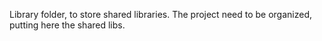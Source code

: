 ﻿Library folder, to store shared libraries.
The project need to be organized, putting here the shared libs.